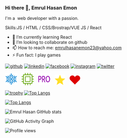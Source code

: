 ### Hi there 👋, Emrul Hasan Emon


I'm a  web developer with a passion.

Skills:JS / HTML / CSS/Brostrap/VUE JS / React

 
- 🌱 I’m currently learning React 
- 👯 I’m looking to collaborate on github 
- 📫 How to reach me: emrulhasanemon23@yahoo.com 
- ⚡ Fun fact: I play games 


[<img src='https://cdn.jsdelivr.net/npm/simple-icons@3.0.1/icons/github.svg' alt='github' height='40'>](https://github.com/Emrul-Hasan)  [<img src='https://cdn.jsdelivr.net/npm/simple-icons@3.0.1/icons/linkedin.svg' alt='linkedin' height='40'>](https://www.linkedin.com/in/https://www.linkedin.com/in/imrul-hasan-5a5393236//)  [<img src='https://cdn.jsdelivr.net/npm/simple-icons@3.0.1/icons/facebook.svg' alt='facebook' height='40'>](https://www.facebook.com/https://www.facebook.com/emrulhasan.emon.7965/)  [<img src='https://cdn.jsdelivr.net/npm/simple-icons@3.0.1/icons/instagram.svg' alt='instagram' height='40'>](https://www.instagram.com/https://www.instagram.com/emrul_hasan_emon_0923//)  [<img src='https://cdn.jsdelivr.net/npm/simple-icons@3.0.1/icons/twitter.svg' alt='twitter' height='40'>](https://twitter.com/@ImrulHa00797948)  

<a href='https://archiveprogram.github.com/'><img src='https://raw.githubusercontent.com/acervenky/animated-github-badges/master/assets/acbadge.gif' width='40' height='40'></a> <a href='https://docs.github.com/en/developers'><img src='https://raw.githubusercontent.com/acervenky/animated-github-badges/master/assets/devbadge.gif' width='40' height='40'></a> <a href='https://github.com/pricing'><img src='https://raw.githubusercontent.com/acervenky/animated-github-badges/master/assets/pro.gif' width='40' height='40'></a> <a href='https://stars.github.com/'><img src='https://raw.githubusercontent.com/acervenky/animated-github-badges/master/assets/starbadge.gif' width='35' height='35'></a> <a href='https://docs.github.com/en/github/supporting-the-open-source-community-with-github-sponsors'><img src='https://raw.githubusercontent.com/acervenky/animated-github-badges/master/assets/sponsorbadge.gif' width='35' height='35'></a> 

[![trophy](https://github-profile-trophy.vercel.app/?username=Emrul-Hasan)](https://github.com/ryo-ma/github-profile-trophy)
[![Top Langs](https://github-readme-stats.vercel.app/api/top-langs/?username=Emrul-Hasan&layout=compact)](https://github.com/anuraghazra/github-readme-stats)

[![Top Langs](https://github-readme-stats.vercel.app/api/top-langs/?username=Emrul-Hasan)](https://github.com/anuraghazra/github-readme-stats)

![Emrul Hasan GitHub stats](https://github-readme-stats.vercel.app/api?username=Emrul-Hasan&theme=tokyonight&show_icons=true)

![GitHub Activity Graph](https://activity-graph.herokuapp.com/graph?username=Emrul-Hasan)  



![Profile views](https://gpvc.arturio.dev/Emrul-Hasan)  
